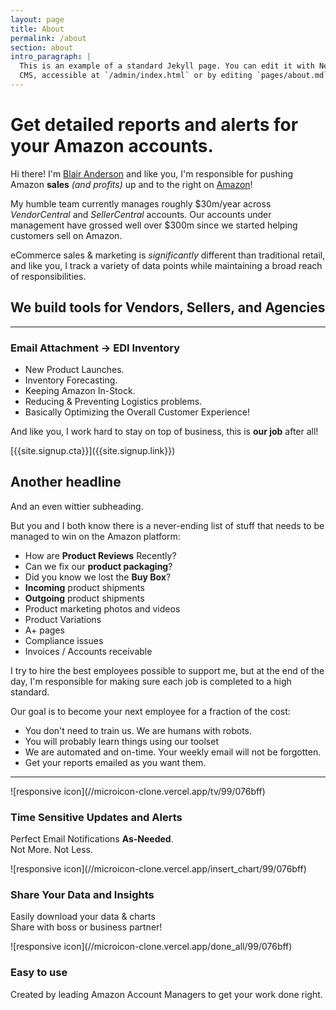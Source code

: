 ```yaml
---
layout: page
title: About
permalink: /about
section: about
intro_paragraph: |
  This is an example of a standard Jekyll page. You can edit it with Netlify
  CMS, accessible at `/admin/index.html` or by editing `pages/about.md` in a text editor.
---
```


<div class="container juicy-content py-5">

# Get detailed reports and alerts for your Amazon accounts.

<span class="">Hi there!</span> I'm [Blair Anderson](https://www.blairanderson.co/) and like you, I'm responsible for pushing Amazon **sales** _(and profits)_ up and to the right on <u class="amazon">Amazon</u>!

My humble team currently manages roughly $30m/year across _VendorCentral_ and _SellerCentral_ accounts. Our accounts under management have grossed well over $300m since we started helping customers sell on Amazon.

eCommerce sales & marketing is _significantly_ different than traditional retail, and like you, I track a variety of data points while maintaining a broad reach of responsibilities.

## We build tools for Vendors, Sellers, and Agencies

* * *

### **Email Attachment** -> **EDI Inventory**

*   New Product Launches.
*   Inventory Forecasting.
*   Keeping <span class="underline amazon"><span class="near-black">Amazon</span></span> <span class="fw9">In-Stock</span>.
*   Reducing & Preventing Logistics problems.
*   Basically Optimizing the Overall Customer Experience!

And like you, I work hard to stay on top of business, this is **our job** after all!

</div>

<div class="d-md-flex flex-md-equal w-100 my-md-3 pl-md-3">

<div class="bg-dark mr-md-3 pt-3 px-3 pt-md-5 px-md-5 text-center text-white overflow-hidden">

<div class="my-3 py-3">[{{site.signup.cta}}]({{site.signup.link}})</div>

</div>

<div class="bg-primary mr-md-3 pt-3 px-3 pt-md-5 px-md-5 text-center text-white overflow-hidden">

<div class="my-3 py-3">

## Another headline

And an even wittier subheading.

</div>

</div>

</div>

<div class="container juicy-content">

But you and I both know there is a never-ending list of stuff that needs to be managed to win on the <span class="underline amazon"><span class="near-black">Amazon</span></span> platform:

*   How are **Product Reviews** Recently?
*   Can we fix our **product packaging**?
*   Did you know we lost the **Buy Box**?
*   **Incoming** product shipments
*   **Outgoing** product shipments
*   Product marketing photos and videos
*   Product Variations
*   A+ pages
*   Compliance issues
*   Invoices / Accounts receivable

I try to hire the best employees possible to support me, but at the end of the day, I'm responsible for making sure each job is completed to a high standard.

Our goal is to become your next employee for a fraction of the cost:

*   You don't need to train us. We are humans with robots.
*   You will probably learn things using our toolset
*   We are automated and on-time. Your weekly email will not be forgotten.
*   Get your reports emailed as you want them.

</div>

* * *

<div class="row text-center px-4 py-6">

<div class="col-lg">

<div class="grow">![responsive icon](//microicon-clone.vercel.app/tv/99/076bff)</div>

### Time Sensitive Updates and Alerts

Perfect Email Notifications **As-Needed**.  
Not More. Not Less.

</div>

<div class="col-lg">

<div class="grow">![responsive icon](//microicon-clone.vercel.app/insert_chart/99/076bff)</div>

### Share Your Data and Insights

Easily download your data & charts  
Share with boss or business partner!

</div>

<div class="col-lg">

<div class="grow">![responsive icon](//microicon-clone.vercel.app/done_all/99/076bff)</div>

### Easy to use

Created by leading Amazon Account Managers to get your work done right.

</div>

</div>
